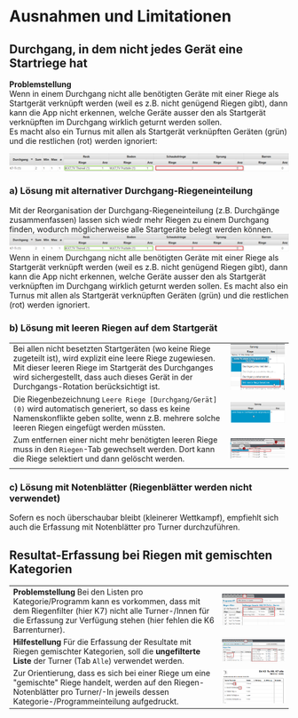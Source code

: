 # Ausnahmen und Limitationen

## Durchgang, in dem nicht jedes Gerät eine Startriege hat

**Problemstellung**\
Wenn in einem Durchgang nicht alle benötigten Geräte mit einer Riege als Startgerät verknüpft werden (weil es z.B. nicht genügend Riegen gibt), dann kann die App nicht erkennen, welche Geräte ausser den als Startgerät verknüpften im Durchgang wirklich geturnt werden sollen.\
Es macht also ein Turnus mit allen als Startgerät verknüpften Geräten (grün) und die restlichen (rot) werden ignoriert:

![](<../../assets/not-all-startgeraete-assigned-issue (2).png>)

### a) Lösung mit alternativer Durchgang-Riegeneinteilung

Mit der Reorganisation der Durchgang-Riegeneinteilung (z.B. Durchgänge zusammenfassen) lassen sich wiedr mehr Riegen zu einem Durchgang finden, wodurch möglicherweise alle Startgeräte belegt werden können. ![](<../../assets/not-all-startgeraete-assigned-issue (2).png>) Wenn in einem Durchgang nicht alle benötigten Geräte mit einer Riege als Startgerät verknüpft werden (weil es z.B. nicht genügend Riegen gibt), dann kann die App nicht erkennen, welche Geräte ausser den als Startgerät verknüpften im Durchgang wirklich geturnt werden sollen. Es macht also ein Turnus mit allen als Startgerät verknüpften Geräten (grün) und die restlichen (rot) werden ignoriert.

### b) Lösung mit leeren Riegen auf dem Startgerät

|                                                                                                                                                                                                                                                                    |                                                        |
| ------------------------------------------------------------------------------------------------------------------------------------------------------------------------------------------------------------------------------------------------------------------ | ------------------------------------------------------ |
| Bei allen nicht besetzten Startgeräten (wo keine Riege zugeteilt ist), wird explizit eine leere Riege zugewiesen. Mit dieser leeren Riege im Startgerät des Durchganges wird sichergestellt, dass auch dieses Gerät in der Durchgangs-Rotation berücksichtigt ist. | ![](../../assets/durchgang-leere-startriege-fix.png)   |
| Die Riegenbezeichnung `Leere Riege [Durchgang/Gerät] (0)` wird automatisch generiert, so dass es keine Namenskonflikte geben sollte, wenn z.B. mehrere solche leeren Riegen eingefügt werden müssten.                                                              | ![](../../assets/durchgang-leere-startriege-fixed.png) |
| Zum entfernen einer nicht mehr benötigten leeren Riege muss in den `Riegen`-Tab gewechselt werden. Dort kann die Riege selektiert und dann gelöscht werden.                                                                                                        | ![](../../assets/remove-empty-squad.png)               |
|                                                                                                                                                                                                                                                                    |                                                        |

### c) Lösung mit Notenblätter (Riegenblätter werden nicht verwendet)

Sofern es noch überschaubar bleibt (kleinerer Wettkampf), empfiehlt sich auch die Erfassung mit Notenblätter pro Turner durchzuführen.

## Resultat-Erfassung bei Riegen mit gemischten Kategorien

|                                                                                                                                                                                                                     |                                                           |
| ------------------------------------------------------------------------------------------------------------------------------------------------------------------------------------------------------------------- | --------------------------------------------------------- |
| **Problemstellung** Bei den Listen pro Kategorie/Programm kann es vorkommen, dass mit dem Riegenfilter (hier K7) nicht alle Turner-/Innen für die Erfassung zur Verfügung stehen (hier fehlen die K6 Barrenturner). | ![](<../../assets/gemischte-kategorien-issue2 (1).png>)   |
| **Hilfestellung** Für die Erfassung der Resultate mit Riegen gemischter Kategorien, soll die **ungefilterte Liste** der Turner (Tab `Alle`) verwendet werden.                                                       | ![](<../../assets/gemischte-kategorien-solution (1).png>) |
| Zur Orientierung, dass es sich bei einer Riege um eine "gemischte" Riege handelt, werden auf den Riegen-Notenblätter pro Turner/-In jeweils dessen Kategorie-/Programmeinteilung aufgedruckt.                       | ![](<../../assets/gemischte-kategorien-issue (1).png>)    |
